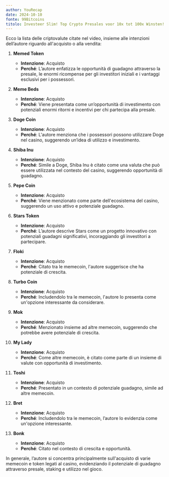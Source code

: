 ```yaml
---
author: YouRecap
date: 2024-10-10
fonte: 99Bitcoins
titolo: Investeer Slim! Top Crypto Presales voor 10x tot 100x Winsten! 🚀
---
```


Ecco la lista delle criptovalute citate nel video, insieme alle intenzioni dell’autore riguardo all'acquisto o alla vendita:

1. **Memed Token**
   - **Intenzione**: Acquisto
   - **Perché**: L’autore enfatizza le opportunità di guadagno attraverso la presale, le enormi ricompense per gli investitori iniziali e i vantaggi esclusivi per i possessori.

2. **Meme Beds**
   - **Intenzione**: Acquisto
   - **Perché**: Viene presentata come un’opportunità di investimento con potenziali enormi ritorni e incentivi per chi partecipa alla presale.

3. **Doge Coin**
   - **Intenzione**: Acquisto
   - **Perché**: L'autore menziona che i possessori possono utilizzare Doge nel casino, suggerendo un’idea di utilizzo e investimento.

4. **Shiba Inu**
   - **Intenzione**: Acquisto
   - **Perché**: Simile a Doge, Shiba Inu è citato come una valuta che può essere utilizzata nel contesto del casino, suggerendo opportunità di guadagno.

5. **Pepe Coin**
   - **Intenzione**: Acquisto
   - **Perché**: Viene menzionato come parte dell'ecosistema del casino, suggerendo un uso attivo e potenziale guadagno.

6. **Stars Token**
   - **Intenzione**: Acquisto
   - **Perché**: L’autore descrive Stars come un progetto innovativo con potenziali guadagni significativi, incoraggiando gli investitori a partecipare.

7. **Floki**
   - **Intenzione**: Acquisto
   - **Perché**: Citato tra le memecoin, l'autore suggerisce che ha potenziale di crescita.

8. **Turbo Coin**
   - **Intenzione**: Acquisto
   - **Perché**: Includendolo tra le memecoin, l'autore lo presenta come un'opzione interessante da considerare.

9. **Mok**
   - **Intenzione**: Acquisto
   - **Perché**: Menzionato insieme ad altre memecoin, suggerendo che potrebbe avere potenziale di crescita.

10. **My Lady**
    - **Intenzione**: Acquisto
    - **Perché**: Come altre memecoin, è citato come parte di un insieme di valute con opportunità di investimento.

11. **Toshi**
    - **Intenzione**: Acquisto
    - **Perché**: Presentato in un contesto di potenziale guadagno, simile ad altre memecoin.

12. **Bret**
    - **Intenzione**: Acquisto
    - **Perché**: Includendolo tra le memecoin, l’autore lo evidenzia come un'opzione interessante.

13. **Bonk**
    - **Intenzione**: Acquisto
    - **Perché**: Citato nel contesto di crescita e opportunità.

In generale, l’autore si concentra principalmente sull'acquisto di varie memecoin e token legati al casino, evidenziando il potenziale di guadagno attraverso presale, staking e utilizzo nel gioco.
